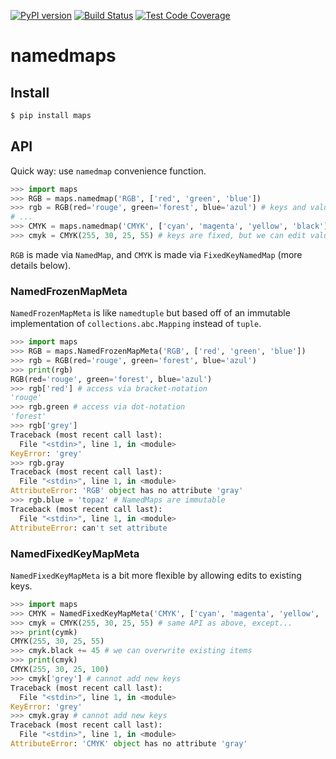 [![PyPI version](https://badge.fury.io/py/maps.svg)](https://badge.fury.io/py/maps)
[![Build Status](https://travis-ci.org/pcattori/maps.svg?branch=master)](https://travis-ci.org/pcattori/maps)
[![Test Code Coverage](https://codecov.io/gh/pcattori/maps/branch/master/graph/badge.svg)](https://codecov.io/gh/pcattori/maps)

# namedmaps

## Install

```sh
$ pip install maps
```
## API

Quick way: use `namedmap` convenience function.

```python
>>> import maps
>>> RGB = maps.namedmap('RGB', ['red', 'green', 'blue'])
>>> rgb = RGB(red='rouge', green='forest', blue='azul') # keys and values are immutable
# ...
>>> CMYK = maps.namedmap('CMYK', ['cyan', 'magenta', 'yellow', 'black'], fixed_keys=True)
>>> cmyk = CMYK(255, 30, 25, 55) # keys are fixed, but we can edit values
```

`RGB` is made via `NamedMap`, and `CMYK` is made via `FixedKeyNamedMap` (more details below).


### NamedFrozenMapMeta

`NamedFrozenMapMeta` is like `namedtuple` but based off of an immutable implementation of `collections.abc.Mapping` instead of `tuple`.

```python
>>> import maps
>>> RGB = maps.NamedFrozenMapMeta('RGB', ['red', 'green', 'blue'])
>>> rgb = RGB(red='rouge', green='forest', blue='azul')
>>> print(rgb)
RGB(red='rouge', green='forest', blue='azul')
>>> rgb['red'] # access via bracket-notation
'rouge'
>>> rgb.green # access via dot-notation
'forest'
>>> rgb['grey']
Traceback (most recent call last):
  File "<stdin>", line 1, in <module>
KeyError: 'grey'
>>> rgb.gray
Traceback (most recent call last):
  File "<stdin>", line 1, in <module>
AttributeError: 'RGB' object has no attribute 'gray'
>>> rgb.blue = 'topaz' # NamedMaps are immutable
Traceback (most recent call last):
  File "<stdin>", line 1, in <module>
AttributeError: can't set attribute
```

### NamedFixedKeyMapMeta

`NamedFixedKeyMapMeta` is a bit more flexible by allowing edits to existing keys.

```python
>>> import maps
>>> CMYK = NamedFixedKeyMapMeta('CMYK', ['cyan', 'magenta', 'yellow', 'black'])
>>> cmyk = CMYK(255, 30, 25, 55) # same API as above, except...
>>> print(cymk)
CMYK(255, 30, 25, 55)
>>> cmyk.black += 45 # we can overwrite existing items
>>> print(cmyk)
CMYK(255, 30, 25, 100)
>>> cmyk['grey'] # cannot add new keys
Traceback (most recent call last):
  File "<stdin>", line 1, in <module>
KeyError: 'grey'
>>> cmyk.gray # cannot add new keys
Traceback (most recent call last):
  File "<stdin>", line 1, in <module>
AttributeError: 'CMYK' object has no attribute 'gray'
```
